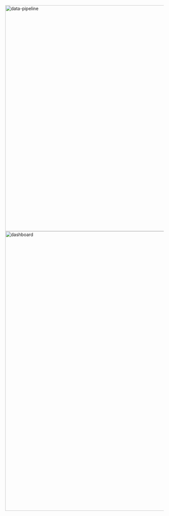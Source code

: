 <img width="1222" height="717" alt="data-pipeline" src="https://github.com/user-attachments/assets/cb66e608-43d9-49a6-bb71-0ca8d9730900" />

<img width="1562" height="887" alt="dashboard" src="https://github.com/user-attachments/assets/a549ed44-5ae8-4cff-9954-a202554b6b65" />
